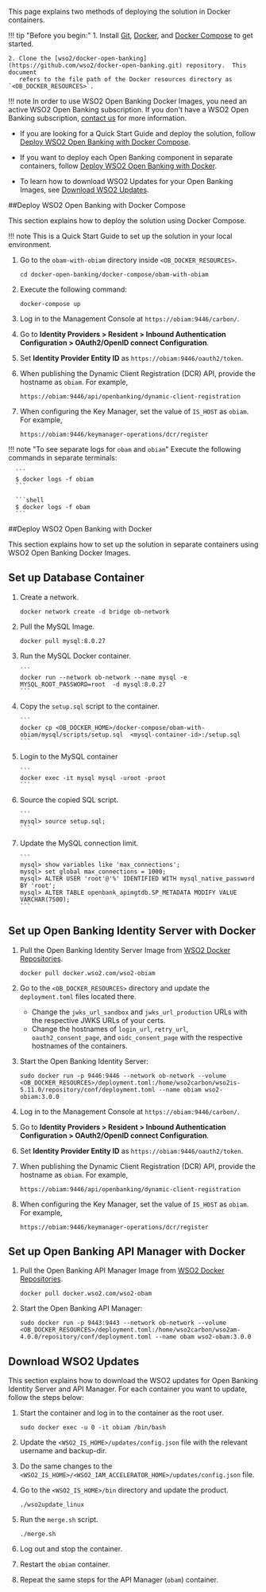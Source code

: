 This page explains two methods of deploying the solution in Docker containers. 

!!! tip "Before you begin:"
    1. Install [Git](https://git-scm.com/book/en/v2/Getting-Started-Installing-Git),
       [Docker](https://www.docker.com/products/docker-desktop/), and
       [Docker Compose](https://docs.docker.com/compose/install/#install-compose) to get started.

    2. Clone the [wso2/docker-open-banking](https://github.com/wso2/docker-open-banking.git) repository.  This document 
       refers to the file path of the Docker resources directory as `<OB_DOCKER_RESOURCES>`.

!!! note
    In order to use WSO2 Open Banking Docker Images, you need an active WSO2 Open Banking subscription. If you don't
    have a WSO2 Open Banking subscription, [contact us](https://wso2.com/solutions/financial/open-banking/#contact)
    for more information.

  - If you are looking for a Quick Start Guide and deploy the solution, follow 
  [Deploy WSO2 Open Banking with Docker Compose](#deploy-wso2-open-banking-with-docker-compose).

  - If you want to deploy each Open Banking component in separate containers, follow 
  [Deploy WSO2 Open Banking with Docker](#deploy-wso2-open-banking-with-docker).

  - To learn how to download WSO2 Updates for your Open Banking Images, see [Download WSO2 Updates](#download-wso2-updates).

##Deploy WSO2 Open Banking with Docker Compose

This section explains how to deploy the solution using Docker Compose. 

!!! note 
    This is a Quick Start Guide to set up the solution in your local environment.

1. Go to the `obam-with-obiam` directory inside `<OB_DOCKER_RESOURCES>`.

    ``` 
    cd docker-open-banking/docker-compose/obam-with-obiam
    ```

2. Execute the following command:

    ``` 
    docker-compose up
    ```

3. Log in to the Management Console at `https://obiam:9446/carbon/`.

4. Go to **Identity Providers > Resident > Inbound Authentication Configuration > OAuth2/OpenID connect Configuration**.

5. Set **Identity Provider Entity ID** as `https://obiam:9446/oauth2/token`.

6. When publishing the Dynamic Client Registration (DCR) API, provide the hostname as `obiam`. For example,

    ```
    https://obiam:9446/api/openbanking/dynamic-client-registration
    ```

7. When configuring the Key Manager, set the value of `IS_HOST` as `obiam`. For example,

    ``` 
    https://obiam:9446/keymanager-operations/dcr/register
    ```
   
!!! note "To see separate logs for `obam` and `obiam`"
     Execute the following commands in  separate terminals:

      ```
      $ docker logs -f obiam
      ```

      ```shell
      $ docker logs -f obam
      ```

##Deploy WSO2 Open Banking with Docker

 This section explains how to set up the solution in separate containers using WSO2 Open Banking Docker Images.

## Set up Database Container

1. Create a network.

    ```shell
    docker network create -d bridge ob-network
    ```

2. Pull the MySQL Image.

    ```shell
    docker pull mysql:8.0.27
    ```
   
3. Run the MySQL Docker container.

       ``` 
       docker run --network ob-network --name mysql -e MYSQL_ROOT_PASSWORD=root  -d mysql:8.0.27
       ```

4. Copy the `setup.sql` script to the container.

       ```  
       docker cp <OB_DOCKER_HOME>/docker-compose/obam-with-obiam/mysql/scripts/setup.sql  <mysql-container-id>:/setup.sql
       ```

5. Login to the MySQL container

       ```  
       docker exec -it mysql mysql -uroot -proot
       ```

6. Source the copied SQL script.

       ``` 
       mysql> source setup.sql;
       ```

7. Update the MySQL connection limit.

       ``` 
       mysql> show variables like 'max_connections';
       mysql> set global max_connections = 1000;
       mysql> ALTER USER 'root'@'%' IDENTIFIED WITH mysql_native_password BY 'root';
       mysql> ALTER TABLE openbank_apimgtdb.SP_METADATA MODIFY VALUE VARCHAR(7500);
       ```

## Set up Open Banking Identity Server with Docker

1. Pull the Open Banking Identity Server Image from [WSO2 Docker Repositories](https://docker.wso2.com/tags.php?repo=wso2-obiam).

    ```shell
    docker pull docker.wso2.com/wso2-obiam
    ```
   
2. Go to the `<OB_DOCKER_RESOURCES>` directory and update the `deployment.toml` files located there.

   - Change the `jwks_url_sandbox` and `jwks_url_production` URLs with the respective JWKS URLs of your certs.
   - Change the hostnames of `login_url`, `retry_url`, `oauth2_consent_page`, and `oidc_consent_page` 
     with the respective hostnames of the containers.

3. Start the Open Banking Identity Server:

    ``` 
    sudo docker run -p 9446:9446 --network ob-network --volume <OB_DOCKER_RESOURCES>/deployment.toml:/home/wso2carbon/wso2is-5.11.0/repository/conf/deployment.toml --name obiam wso2-obiam:3.0.0
    ```

4. Log in to the Management Console at `https://obiam:9446/carbon/`.

5. Go to **Identity Providers > Resident > Inbound Authentication Configuration > OAuth2/OpenID connect Configuration**.

6. Set **Identity Provider Entity ID** as `https://obiam:9446/oauth2/token`.

7. When publishing the Dynamic Client Registration (DCR) API, provide the hostname as `obiam`. For example,

    ```
    https://obiam:9446/api/openbanking/dynamic-client-registration
    ```

8. When configuring the Key Manager, set the value of `IS_HOST` as `obiam`. For example,

    ``` 
    https://obiam:9446/keymanager-operations/dcr/register
    ```

## Set up Open Banking API Manager with Docker

1. Pull the Open Banking API Manager Image from [WSO2 Docker Repositories](https://docker.wso2.com/tags.php?repo=wso2-obam).

    ```shell
    docker pull docker.wso2.com/wso2-obam
    ```

2. Start the Open Banking API Manager:

    ``` 
    sudo docker run -p 9443:9443 --network ob-network --volume <OB_DOCKER_RESOURCES>/deployment.toml:/home/wso2carbon/wso2am-4.0.0/repository/conf/deployment.toml --name obam wso2-obam:3.0.0
    ```

## Download WSO2 Updates

This section explains how to download the WSO2 updates for Open Banking Identity Server and API Manager. For each 
container you want to update, follow the steps below:

1. Start the container and log in to the container as the root user.

    ```
    sudo docker exec -u 0 -it obiam /bin/bash
    ```

2. Update the `<WSO2_IS_HOME>/updates/config.json` file with the relevant username and backup-dir.
3. Do the same changes to the `<WSO2_IS_HOME>/<WSO2_IAM_ACCELERATOR_HOME>/updates/config.json` file.
4. Go to the `<WSO2_IS_HOME>/bin` directory and update the product.

      ``` 
      ./wso2update_linux 
      ```

5. Run the `merge.sh` script.

     ``` shell 
     ./merge.sh
     ```

6. Log out and stop the container.

7. Restart the `obiam` container.

8. Repeat the same steps for the API Manager (`obam`) container.

 



